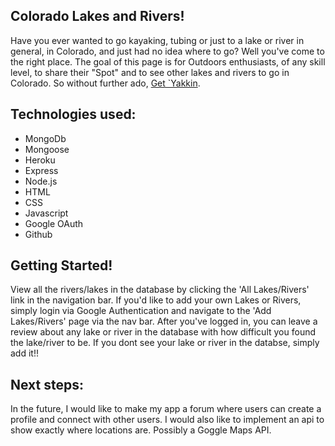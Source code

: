 ## Colorado Lakes and Rivers!
Have you ever wanted to go kayaking, tubing or just to a lake or river in general, in Colorado, and just had no idea where to go? Well you've come to the right place. The goal of this page is for Outdoors enthusiasts, of any skill level, to share their "Spot" and to see other lakes and rivers to go in Colorado. So without further ado, [Get `Yakkin](https://www.google.com "Google's Homepage").

## Technologies used:

- MongoDb
- Mongoose
- Heroku
- Express
- Node.js
- HTML
- CSS
- Javascript
- Google OAuth
- Github

## Getting Started!
View all the rivers/lakes in the database by clicking the 'All Lakes/Rivers' link in the navigation bar. If you'd like to add your own Lakes or Rivers, simply login via Google Authentication and navigate to the 'Add Lakes/Rivers' page via the nav bar. After you've logged in, you can leave a review about any lake or river in the database with how difficult you found the lake/river to be. If you dont see your lake or river in the databse, simply add it!!

## Next steps:
In the future, I would like to make my app a forum where users can create a profile and connect with other users. I would also like to implement an api to show exactly where locations are. Possibly a Goggle Maps API.

